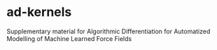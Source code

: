 # ad-kernels
Supplementary material for Algorithmic Differentiation for Automatized Modelling of Machine Learned Force Fields
